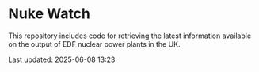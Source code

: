 # Nuke Watch

This repository includes code for retrieving the latest information available on the output of EDF nuclear power plants in the UK.

Last updated: 2025-06-08 13:23